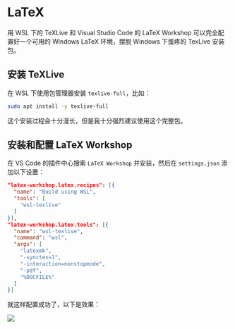 # LaTeX <a href="https://patrickwu.space"><BlueBadge text="@patrick330602" vertical="middle"/></a>

用 WSL 下的 TeXLive 和 Visual Studio Code 的 LaTeX Workshop 可以完全配置好一个可用的 Windows LaTeX 环境，摆脱 Windows 下蛋疼的 TexLive 安装包。

## 安装 TeXLive

在 WSL 下使用包管理器安装 `texlive-full`，比如：

```bash
sudo apt install -y texlive-full
```

这个安装过程会十分漫长，但是我十分强烈建议使用这个完整包。

## 安装和配置 LaTeX Workshop

在 VS Code 的插件中心搜索 `LaTeX Workshop` 并安装，然后在 `settings.json` 添加以下设置：

```json
"latex-workshop.latex.recipes": [{
  "name": "Build using WSL",
  "tools": [
    "wsl-texlive"
  ]
}],
"latex-workshop.latex.tools": [{
  "name": "wsl-texlive",
  "command": "wsl",
  "args": [
    "latexmk",
    "-synctex=1",
    "-interaction=nonstopmode",
    "-pdf",
    "%DOCFILE%"
  ]
}]
```

就这样配置成功了，以下是效果：

![](https://i.loli.net/2018/12/11/5c0fc821c5aed.jpg)
